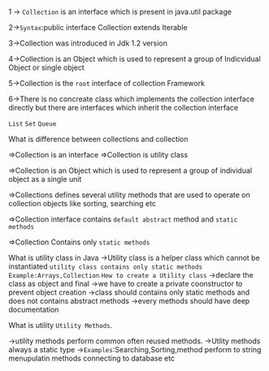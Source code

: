 1 -> `Collection` is an interface which is present in java.util package 

2->`Syntax`:public interface Collection<E> extends Iterable 

3->Collection was introduced in Jdk 1.2 version 

4->Collection is an Object which is used to represent a group of Indicvidual Object or single object 

5->Collection is the `root` interface of collection Framework 

6->There is no concreate class which implements the collection interface directly but 
there are interfaces which inherit the collection interface 

`List`
`Set`
`Queue`

What is difference between collections and collection 

=>Collection is an interface 
=>Collection is utility class 

=>Collection is an Object which is used to represent a group of individual object as a single unit 

=>Collections defines several utility methods
that are used to operate on collection objects like
sorting, searching etc

=>Collection interface contains `default abstract` method and `static methods`

=>Collection Contains only `static methods`

What is utility class in Java 
->Utility class is a helper class which cannot be instantiated 
    `utility class contains only static methods`
    `Example:Arrays,Collection`
    `How to create a Utility class`
              ->declare the class as object and final 
              ->we have to create a private coonstructor to prevent object creation 
              ->class should contains only static methods and does not contains abstract methods 
              ->every methods should have deep documentation 

What is utility `Utility Methods`.

->utility methods perform common often reused methods.
->Utlity methods always a static type 
->`Examples`:Searching,Sorting,method perform to string menupulatin methods connecting to database etc 



